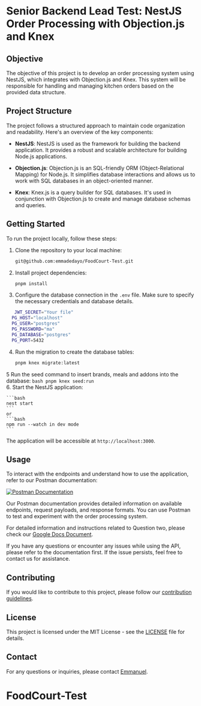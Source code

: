 # Senior Backend Lead Test: NestJS Order Processing with Objection.js and Knex

## Objective

The objective of this project is to develop an order processing system using NestJS, which integrates with Objection.js and Knex. This system will be responsible for handling and managing kitchen orders based on the provided data structure.

## Project Structure

The project follows a structured approach to maintain code organization and readability. Here's an overview of the key components:

- **NestJS**: NestJS is used as the framework for building the backend application. It provides a robust and scalable architecture for building Node.js applications.

- **Objection.js**: Objection.js is an SQL-friendly ORM (Object-Relational Mapping) for Node.js. It simplifies database interactions and allows us to work with SQL databases in an object-oriented manner.

- **Knex**: Knex.js is a query builder for SQL databases. It's used in conjunction with Objection.js to create and manage database schemas and queries.

## Getting Started

To run the project locally, follow these steps:

1. Clone the repository to your local machine:
   ```bash
   git@github.com:emmadedayo/FoodCourt-Test.git
   ``````
2. Install project dependencies:
   ```bash
   pnpm install
   ```
3. Configure the database connection in the `.env` file. Make sure to specify the necessary credentials and database details.
```bash
   JWT_SECRET="Your file"
  PG_HOST="localhost"
  PG_USER="postgres"
  PG_PASSWORD="ma"
  PG_DATABASE="postgres"
  PG_PORT=5432
   ```
4. Run the migration to create the database tables:
    ```bash
    pnpm knex migrate:latest   
    ```
5 Run the seed command to insert brands, meals and addons into the database:
    ```bash
    pnpm knex seed:run
    ```    
6. Start the NestJS application:

    ```bash
    nest start
    ```
    or 
    ```bash
    npm run --watch in dev mode
    ```


The application will be accessible at `http://localhost:3000`.

## Usage

To interact with the endpoints and understand how to use the application, refer to our Postman documentation:

[![Postman Documentation](https://img.shields.io/badge/Postman-Documentation-FF6C37?style=flat-square&logo=postman&logoColor=white)](https://documenter.getpostman.com/view/3080167/2s9YJXaRBj)

Our Postman documentation provides detailed information on available endpoints, request payloads, and response formats. You can use Postman to test and experiment with the order processing system.

For detailed information and instructions related to Question two, please check our [Google Docs Document](https://docs.google.com/document/d/e/2PACX-1vSEaaNh18dABV0P628jelPJxnLD0UCV4BgRCU-V-nngO_coZBSKBrhLnUoR-NAsRWrNe9v3ljX5/pub).


If you have any questions or encounter any issues while using the API, please refer to the documentation first. If the issue persists, feel free to contact us for assistance.

  

## Contributing

If you would like to contribute to this project, please follow our [contribution guidelines](CONTRIBUTING.md).

## License

This project is licensed under the MIT License - see the [LICENSE](LICENSE) file for details.

## Contact

For any questions or inquiries, please contact [Emmanuel](mailto:emmadenagbe@gmail.com).









# FoodCourt-Test
